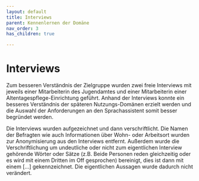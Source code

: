 ```yaml
---
layout: default
title: Interviews
parent: Kennenlernen der Domäne
nav_order: 3
has_children: true

---
```



# Interviews
Zum besseren Verständnis der Zielgruppe wurden zwei freie Interviews mit jeweils einer Mitarbeiterin des Jugendamtes und einer Mitarbeiterin einer Altentagespflege-Einrichtung geführt. Anhand der Interviews konnte ein besseres Verständnis der späteren Nutzungs-Domänen erzielt werden und die Auswahl der Anforderungen an den Sprachassistent somit besser begründet werden. 

Die Interviews wurden aufgezeichnet und dann verschriftlicht.
Die Namen der Befragten wie auch Informationen über Wohn- oder Arbeitsort wurden zur Anonymisierung aus den Interviews entfernt.
Außerdem wurde die Verschriftlichung um undeutliche oder nicht zum eigentlichen Interview gehörende Wörter oder Sätze (z.B. Beide Personen reden gleichzeitig oder es wird mit einem Dritten im Off gesprochen) bereinigt, dies ist dann mit einem [...] gekennzeichnet. Die eigentlichen Aussagen wurde dadurch nicht verändert. 

